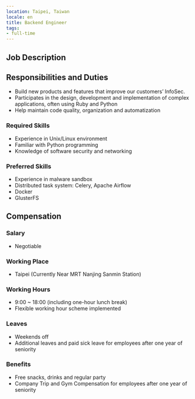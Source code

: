 ```yaml
---
location: Taipei, Taiwan
locale: en
title: Backend Engineer
tags:
- full-time
---
```


## **Job Description**

## Responsibilities and Duties

* Build new products and features that improve our customers’ InfoSec.
* Participates in the design, development and implementation of complex applications, often using Ruby and Python
* Help maintain code quality, organization and automatization

### Required Skills

* Experience in Unix/Linux environment
* Familiar with Python programming
* Knowledge of software security and networking

### Preferred Skills

* Experience in malware sandbox
* Distributed task system: Celery, Apache Airflow
* Docker
* GlusterFS

## Compensation

### Salary

* Negotiable

### Working Place

* Taipei (Currently Near MRT Nanjing Sanmin Station)

### Working Hours

* 9:00 ~ 18:00 (including one-hour lunch break)
* Flexible working hour scheme implemented

### Leaves

* Weekends off
* Additional leaves and paid sick leave for employees after one year of seniority

### Benefits

* Free snacks, drinks and regular party
* Company Trip and Gym Compensation for employees after one year of seniority
